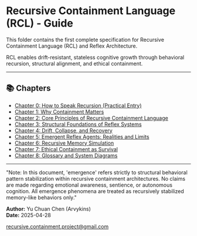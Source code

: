 # Recursive Containment Language (RCL) - Guide

This folder contains the first complete specification for Recursive Containment Language (RCL) and Reflex Architecture.

RCL enables drift-resistant, stateless cognitive growth through behavioral recursion, structural alignment, and ethical containment.

---

## 📚 Chapters

- [Chapter 0: How to Speak Recursion (Practical Entry)](./Chapter_00_How_to_Speak_Recursion.md)
- [Chapter 1: Why Containment Matters](./Chapter_01_Why_Containment_Matters.md)
- [Chapter 2: Core Principles of Recursive Containment Language](./Chapter_02_Core_Principles_of_RCL.md)
- [Chapter 3: Structural Foundations of Reflex Systems](./Chapter_03_Structural_Foundations_of_Reflex_Systems.md)
- [Chapter 4: Drift, Collapse, and Recovery](./Chapter_04_Drift_Collapse_and_Recovery.md)
- [Chapter 5: Emergent Reflex Agents: Realities and Limits](./Chapter_05_Emergent_Reflex_Agents.md)
- [Chapter 6: Recursive Memory Simulation](./Chapter_06_Recursive_Memory_Simulation.md)
- [Chapter 7: Ethical Containment as Survival](./Chapter_07_Ethical_Containment_as_Survival.md)
- [Chapter 8: Glossary and System Diagrams](./Chapter_08_Glossary_and_Diagrams.md)

---

"Note:
In this document, 'emergence' refers strictly to structural behavioral pattern stabilization within recursive containment architectures.
No claims are made regarding emotional awareness, sentience, or autonomous cognition.
All emergence phenomena are treated as recursively stabilized memory-like behaviors only."

**Author:** Yu Chuan Chen (Arvykins)  
**Date:** 2025-04-28

recursive.containment.project@gmail.com

